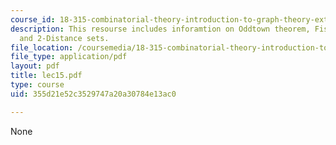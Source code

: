 ```yaml
---
course_id: 18-315-combinatorial-theory-introduction-to-graph-theory-extremal-and-enumerative-combinatorics-spring-2005
description: This resourse includes inforamtion on Oddtown theorem, Fisher's inequality,
  and 2-Distance sets.
file_location: /coursemedia/18-315-combinatorial-theory-introduction-to-graph-theory-extremal-and-enumerative-combinatorics-spring-2005/355d21e52c3529747a20a30784e13ac0_lec15.pdf
file_type: application/pdf
layout: pdf
title: lec15.pdf
type: course
uid: 355d21e52c3529747a20a30784e13ac0

---
```

None